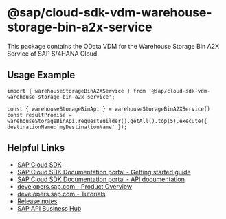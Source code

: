 # @sap/cloud-sdk-vdm-warehouse-storage-bin-a2x-service

This package contains the OData VDM for the Warehouse Storage Bin A2X Service of SAP S/4HANA Cloud.

## Usage Example
```
import { warehouseStorageBinA2XService } from '@sap/cloud-sdk-vdm-warehouse-storage-bin-a2x-service';

const { warehouseStorageBinApi } = warehouseStorageBinA2XService()
const resultPromise = warehouseStorageBinApi.requestBuilder().getAll().top(5).execute({ destinationName:'myDestinationName' });

```

## Helpful Links

- [SAP Cloud SDK](https://github.com/SAP/cloud-sdk-js)
- [SAP Cloud SDK Documentation portal - Getting started guide](https://sap.github.io/cloud-sdk/docs/js/getting-started)
- [SAP Cloud SDK Documentation portal - API documentation](https://sap.github.io/cloud-sdk/docs/js/api)
- [developers.sap.com - Product Overview](https://developers.sap.com/topics/cloud-sdk.html)
- [developers.sap.com - Tutorials](https://developers.sap.com/tutorial-navigator.html?tag=software-product:technology-platform/sap-cloud-sdk&tag=tutorial:type/tutorial&tag=programming-tool:javascript)
- [Release notes](https://help.sap.com/doc/2324e9c3b28748a4ae2ad08166d77675/1.0/en-US/js-index.html)
- [SAP API Business Hub](https://api.sap.com/)
